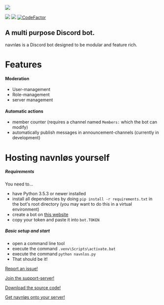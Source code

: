 ![](https://github.com/joseywoermann/navnlos/blob/master/assets/navnlos.PNG)

![](https://badgen.net/github/release/joseywoermann/navnlos/stable?color=black) ![](https://badgen.net/github/last-commit/joseywoermann/navnlos?color=black) [![CodeFactor](https://www.codefactor.io/repository/github/joseywoermann/navnlos/badge)](https://www.codefactor.io/repository/github/joseywoermann/navnlos)

## A multi purpose Discord bot.

navnløs is a Discord bot designed to be modular and feature rich.

# Features

#### Moderation

* User-management
* Role-management
* server management



#### Automatic actions

* member counter (requires a channel named `Members:` which the bot can modify)
* automatically publish messages in announcement-channels (currently in development)


# Hosting navnløs yourself

##### Requirements

You need to...
* have Python 3.5.3 or newer installed
* install all dependencies by doing `pip install -r requirements.txt` in the bot's root directory (you may want to do this in a virtual environment)
* create a bot on [this website](https://discord.com/developers/applications/)
* copy your token and paste it into `bot.TOKEN`

##### Basic setup and start

* open a command line tool
* execute the command `.venv\Scripts\activate.bat`
* execute the command `python navnlos.py`
* That should be it!





[Report an issue!](https://bit.ly/navnlos-issues)

[Join the support-server!](https://discord.gg/52TbNHPBU9)

[Download the source code!](https://github.com/joseywoermann/navnlos/releases)

[Get navnløs onto your server!](http://get-navnlos.tk)
